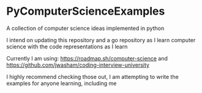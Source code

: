# PyComputerScienceExamples
A collection of computer science ideas implemented in python


I intend on updating this repository and a go repository as I learn computer science with the code representations as I learn

Currently I am using: https://roadmap.sh/computer-science and https://github.com/jwasham/coding-interview-university

I highly recommend checking those out, I am attempting to write the examples for anyone learning, including me
